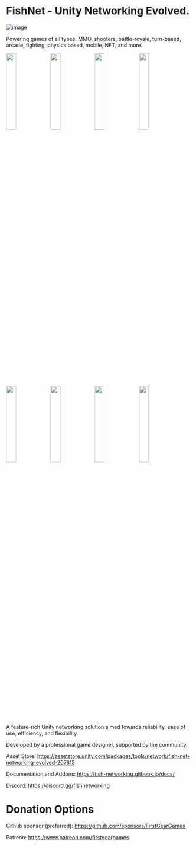 # FishNet - Unity Networking Evolved.

![image](https://github.com/FirstGearGames/FishNet/assets/27169134/f7c31779-aa49-4efc-9ad0-589458e8d167)


Powering games of all types: MMO, shooters, battle-royale, turn-based, arcade, fighting, physics based, mobile, NFT, and more.

<img src="https://github.com/FirstGearGames/FishNet/assets/27169134/1a7ad16d-d16a-4842-8456-1271d9192872" target="imgPreview" width="23%" height="23%">
<img src="https://github.com/FirstGearGames/FishNet/assets/27169134/a6d58341-db56-4976-936e-670bb5e192c3" target="imgPreview" width="23%" height="23%">
<img src="https://github.com/FirstGearGames/FishNet/assets/27169134/e45fb1db-5a51-45c4-9ea7-ab21a2708ee0" target="imgPreview" width="23%" height="23%">
<img src="https://github.com/FirstGearGames/FishNet/assets/27169134/0c3e178d-4607-4a03-8cd2-93353ae019b7" target="imgPreview" width="23%" height="23%">
<img src="https://github.com/FirstGearGames/FishNet/assets/27169134/de12414e-d0e9-464d-aaf3-68cfea072125" target="imgPreview" width="23%" height="23%">
<img src="https://github.com/FirstGearGames/FishNet/assets/27169134/83bf8795-a7b4-4c22-b4df-780a34ad0226" target="imgPreview" width="23%" height="23%">
<img src="https://github.com/FirstGearGames/FishNet/assets/27169134/b010a77d-a1e9-4382-87ad-bba4a8408eaf" target="imgPreview" width="23%" height="23%">
<img src="https://github.com/FirstGearGames/FishNet/assets/27169134/8310fde5-3506-4b4f-abfe-8d8a63e831ec" target="imgPreview" width="23%" height="23%">

A feature-rich Unity networking solution aimed towards reliability, ease of use, efficiency, and flexibility.

Developed by a professional game designer, supported by the community.

Asset Store: https://assetstore.unity.com/packages/tools/network/fish-net-networking-evolved-207815

Documentation and Addons: https://fish-networking.gitbook.io/docs/

Discord: https://discord.gg/fishnetworking


# Donation Options

  Github sponsor (preferred): https://github.com/sponsors/FirstGearGames
  
  Patreon: https://www.patreon.com/firstgeargames
